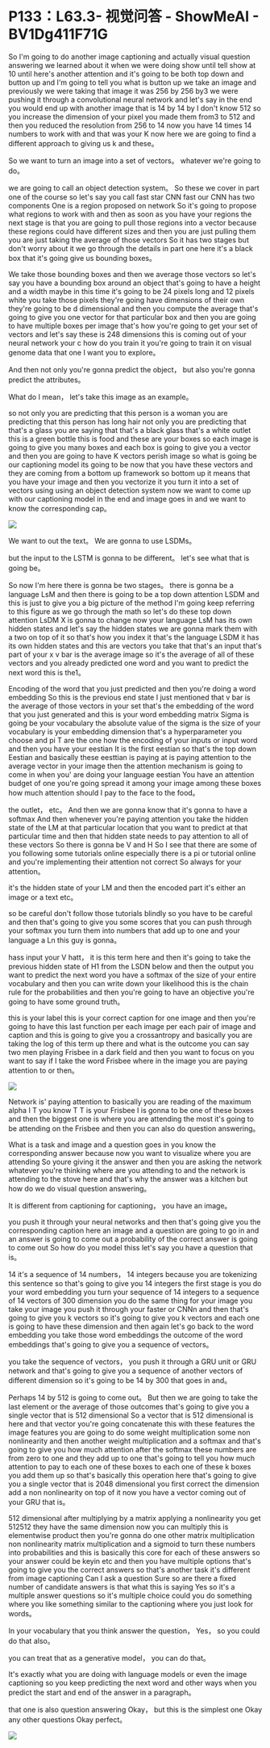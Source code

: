 # P133：L63.3- 视觉问答 - ShowMeAI - BV1Dg411F71G

So I'm going to do another image captioning and actually visual question answering we learned about it when we were doing show until tell show at 10 until here's another attention and it's going to be both top down and button up and I'm going to tell you what is button up we take an image and previously we were taking that image it was 256 by 256 by3 we were pushing it through a convolutional neural network and let's say in the end you would end up with another image that is 14 by 14 by I don't know 512 so you increase the dimension of your pixel you made them from3 to 512 and then you reduced the resolution from 256 to 14 now you have 14 times 14 numbers to work with and that was your K now here we are going to find a different approach to giving us k and these。

So we want to turn an image into a set of vectors。 whatever we're going to do。

 we are going to call an object detection system。 So these we cover in part one of the course so let's say you call fast star CNN fast our CNN has two components One is a region proposed on network So it's going to propose what regions to work with and then as soon as you have your regions the next stage is that you are going to pull those regions into a vector because these regions could have different sizes and then you are just pulling them you are just taking the average of those vectors So it has two stages but don't worry about it we go through the details in part one here it's a black box that it's going give us bounding boxes。

We take those bounding boxes and then we average those vectors so let's say you have a bounding box around an object that's going to have a height and a width maybe in this time it's going to be 24 pixels long and 12 pixels white you take those pixels they're going have dimensions of their own they're going to be d dimensional and then you compute the average that's going to give you one vector for that particular box and then you are going to have multiple boxes per image that's how you're going to get your set of vectors and let's say these is 248 dimensions this is coming out of your neural network your c how do you train it you're going to train it on visual genome data that one I want you to explore。

And then not only you're gonna predict the object， but also you're gonna predict the attributes。

 What do I mean， let's take this image as an example。

 so not only you are predicting that this person is a woman you are predicting that this person has long hair not only you are predicting that that's a glass you are saying that that's a black glass that's a white outlet this is a green bottle this is food and these are your boxes so each image is going to give you many boxes and each box is going to give you a vector and then you are going to have K vectors perish image so what is going be our captioning model its going to be now that you have these vectors and they are coming from a bottom up framework so bottom up it means that you have your image and then you vectorize it you turn it into a set of vectors using using an object detection system now we want to come up with our captioning model in the end and image goes in and we want to know the corresponding cap。



![](img/fb6a11b2c3cc8581351f5ad9b813c9e6_1.png)

We want to out the text。 We are gonna to use LSDMs。

 but the input to the LSTM is gonna to be different。 let's see what that is going be。

 So now I'm here there is gonna be two stages。 there is gonna be a language LsM and then there is going to be a top down attention LSDM and this is just to give you a big picture of the method I'm going keep referring to this figure as we go through the math so let's do these top down attention LsDM X is gonna to change now your language LsM has its own hidden states and let's say the hidden states we are gonna mark them with a two on top of it so that's how you index it that's the language LSDM it has its own hidden states and this are vectors you take that that's an input that's part of your x v bar is the average image so it's the average of all of these vectors and you already predicted one word and you want to predict the next word this is the1。

Encoding of the word that you just predicted and then you're doing a word embedding So this is the previous end state I just mentioned that v bar is the average of those vectors in your set that's the embedding of the word that you just generated and this is your word embedding matrix Sigma is going be your vocabulary the absolute value of the sigma is the size of your vocabulary is your embedding dimension that's a hyperparameter you choose and pi T are the one how the encoding of your inputs or input word and then you have your eestian It is the first eestian so that's the top down Eestian and basically these eesttian is paying at is paying attention to the average vector in your image then the attention mechanism is going to come in when you' are doing your language eestian You have an attention budget of one you're going spread it among your image among these boxes how much attention should I pay to the face to the food。

the outlet， etc。 And then we are gonna know that it's gonna to have a softmax And then whenever you're paying attention you take the hidden state of the LM at that particular location that you want to predict at that particular time and then that hidden state needs to pay attention to all of these vectors So there is gonna be V and H So I see that there are some of you following some tutorials online especially there is a pi or tutorial online and you're implementing their attention not correct So always for your attention。

 it's the hidden state of your LM and then the encoded part it's either an image or a text etc。

 so be careful don't follow those tutorials blindly so you have to be careful and then that's going to give you some scores that you can push through your softmax you turn them into numbers that add up to one and your language a Ln this guy is gonna。

hass input your V hatt， it is this term here and then it's going to take the previous hidden state of H1 from the LSDN below and then the output you want to predict the next word you have a softmax of the size of your entire vocabulary and then you can write down your likelihood this is the chain rule for the probabilities and then you're going to have an objective you're going to have some ground truth。

 this is your label this is your correct caption for one image and then you're going to have this last function per each image per each pair of image and caption and this is going to give you a crossantropy and basically you are taking the log of this term up there and what is the outcome you can say two men playing Frisbee in a dark field and then you want to focus on you want to say if I take the word Frisbee where in the image you are paying attention to or then。



![](img/fb6a11b2c3cc8581351f5ad9b813c9e6_3.png)

Network is' paying attention to basically you are reading of the maximum alpha I T you know T T is your Frisbee I is gonna to be one of these boxes and then the biggest one is where you are attending the most it's going to be attending on the Frisbee and then you can also do question answering。

 What is a task and image and a question goes in you know the corresponding answer because now you want to visualize where you are attending So youre giving it the answer and then you are asking the network whatever you're thinking where are you attending to and the network is attending to the stove here and that's why the answer was a kitchen but how do we do visual question answering。

 It is different from captioning for captioning， you have an image。

 you push it through your neural networks and then that's going give you the corresponding caption here an image and a question are going to go in and an answer is going to come out a probability of the correct answer is going to come out So how do you model thiss let's say you have a question that is。

14 it's a sequence of 14 numbers， 14 integers because you are tokenizing this sentence so that's going to give you 14 integers the first stage is you do your word embedding you turn your sequence of 14 integers to a sequence of 14 vectors of 300 dimension you do the same thing for your image you take your image you push it through your faster or CNNn and then that's going to give you k vectors so it's going to give you k vectors and each one is going to have these dimension and then again let's go back to the word embedding you take those word embeddings the outcome of the word embeddings that's going to give you a sequence of vectors。

 you take the sequence of vectors， you push it through a GRU unit or GRU network and that's going to give you a sequence of another vectors of different dimension so it's going to be 14 by 300 that goes in and。

Perhaps 14 by 512 is going to come out。 But then we are going to take the last element or the average of those outcomes that's going to give you a single vector that is 512 dimensional So a vector that is 512 dimensional is here and that vector you're going concatenate this with these features the image features you are going to do some weight multiplication some non nonlinearity and then another weight multiplication and a softmax and that's going to give you how much attention after the softmax these numbers are from zero to one and they add up to one that's going to tell you how much attention to pay to each one of these boxes to each one of these k boxes you add them up so that's basically this operation here that's going to give you a single vector that is 2048 dimensional you first correct the dimension add a non nonlinearity on top of it now you have a vector coming out of your GRU that is。

512 dimensional after multiplying by a matrix applying a nonlinearity you get 512512 they have the same dimension now you can multiply this is elementwise product then you're gonna do one other matrix multiplication non nonlinearity matrix multiplication and a sigmoid to turn these numbers into probabilities and this is basically this core for each of these answers so your answer could be keyin etc and then you have multiple options that's going to give you the correct answers so that's another task it's different from image captioning Can I ask a question Sure so are there a fixed number of candidate answers is that what this is saying Yes so it's a multiple answer questions so it's multiple choice could you do something where you like something similar to the captioning where you just look for words。

In your vocabulary that you think answer the question， Yes， so you could do that also。

 you can treat that as a generative model， you can do that。

It's exactly what you are doing with language models or even the image captioning so you keep predicting the next word and other ways when you predict the start and end of the answer in a paragraph。

 that one is also question answering Okay， but this is the simplest one Okay any other questions Okay perfect。



![](img/fb6a11b2c3cc8581351f5ad9b813c9e6_5.png)